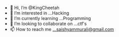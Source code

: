 - 👋 Hi, I’m @KingCheetah
- 👀 I’m interested in ...Hacking
- 🌱 I’m currently learning ...Programming
- 💞️ I’m looking to collaborate on ...ctf's
- 📫 How to reach me ...saishyammurali@gmail.com

<!---
Saimurali1995/Saimurali1995 is a ✨ special ✨ repository because its `README.md` (this file) appears on your GitHub profile.
You can click the Preview link to take a look at your changes.
--->
